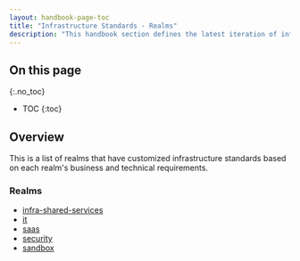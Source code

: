```yaml
---
layout: handbook-page-toc
title: "Infrastructure Standards - Realms"
description: "This handbook section defines the latest iteration of infrastructure standards for AWS and GCP across all departments and groups at GitLab."
---
```


## On this page
{:.no_toc}

- TOC
{:toc}

## Overview

This is a list of realms that have customized infrastructure standards based on each realm's business and technical requirements.

### Realms

* [infra-shared-services](/handbook/infrastructure-standards/realms/infra-shared-services)
* [it](/handbook/infrastructure-standards/realms/it)
* [saas](/handbook/infrastructure-standards/realms/saas)
* [security](/handbook/infrastructure-standards/realms/security)
* [sandbox](/handbook/infrastructure-standards/realms/sandbox)
